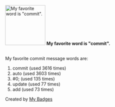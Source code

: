 <img src="https://my-badges.github.io/my-badges/favorite-word.png" alt="My favorite word is &quot;commit&quot;." title="My favorite word is &quot;commit&quot;." width="128">
<strong>My favorite word is &quot;commit&quot;.</strong>
<br><br>

My favorite commit message words are:

1. commit (used 3616 times)
2. auto (used 3603 times)
3. #0; (used 135 times)
4. update (used 77 times)
5. add (used 73 times)


Created by <a href="https://github.com/my-badges/my-badges">My Badges</a>